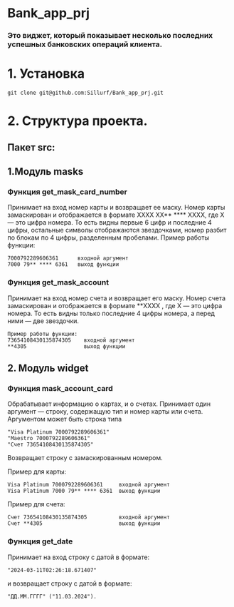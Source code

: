 # Bank_app_prj
### Это виджет, который показывает несколько последних успешных банковских операций клиента.
# 1. Установка
```
git clone git@github.com:Sillurf/Bank_app_prj.git
```
# 2. Структура проекта.
## Пакет src:
## 1.Модуль masks
### Функция get_mask_card_number 
Принимает на вход номер карты и возвращает ее маску. Номер карты замаскирован и отображается в формате 
XXXX XX** **** XXXX, где X — это цифра номера. То есть видны первые 6 цифр и последние 4 цифры, остальные символы отображаются звездочками, номер разбит по блокам по 4 цифры, разделенным пробелами. Пример работы функции:
```
7000792289606361      входной аргумент
7000 79** **** 6361   выход функции
```
### Функция get_mask_account
Принимает на вход номер счета и возвращает его маску. Номер счета замаскирован и отображается в формате **XXXX , где X
 — это цифра номера. То есть видны только последние 4 цифры номера, а перед ними — две звездочки. 
```
Пример работы функции:
73654108430135874305    входной аргумент
**4305                  выход функции
```
## 2. Модуль widget
### Функция mask_account_card
Обрабатывает информацию о картах, и о счетах.
Принимает один аргумент — строку, содержащую тип и номер карты или счета.
Аргументом может быть строка типа
```
"Visa Platinum 7000792289606361"
"Maestro 7000792289606361"
"Счет 73654108430135874305"
```
Возвращает строку с замаскированным номером.

Пример для карты:
```
Visa Platinum 7000792289606361     входной аргумент
Visa Platinum 7000 79** **** 6361  выход функции
```
Пример для счета:
```
Счет 73654108430135874305          входной аргумент
Счет **4305                        выход функции
```
### Функция get_date
Принимает на вход строку с датой в формате:
```
"2024-03-11T02:26:18.671407"
```
 и возвращает строку с датой в формате:
```
"ДД.ММ.ГГГГ" ("11.03.2024").
```
